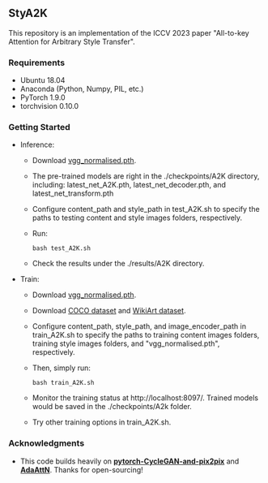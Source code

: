 ## StyA2K 

This repository is an implementation of the ICCV 2023 paper "All-to-key Attention for Arbitrary Style Transfer". 

### Requirements

+ Ubuntu 18.04
+ Anaconda (Python, Numpy, PIL, etc.)
+ PyTorch 1.9.0
+ torchvision 0.10.0

### Getting Started

  * Inference: 

    * Download [vgg_normalised.pth](https://drive.google.com/file/d/1BinnwM5AmIcVubr16tPTqxMjUCE8iu5M/view?usp=sharing).

    * The pre-trained models are right in the ./checkpoints/A2K directory, including: latest_net_A2K.pth, latest_net_decoder.pth, and latest_net_transform.pth

    * Configure content_path and style_path in test_A2K.sh to specify the paths to testing content and style images folders, respectively.

    * Run: 

      ```shell
      bash test_A2K.sh
      ```

    * Check the results under the ./results/A2K directory.

  * Train:

    * Download [vgg_normalised.pth](https://drive.google.com/file/d/1BinnwM5AmIcVubr16tPTqxMjUCE8iu5M/view?usp=sharing).

    * Download [COCO dataset](http://images.cocodataset.org/zips/train2014.zip) and [WikiArt dataset](http://web.fsktm.um.edu.my/~cschan/source/ICIP2017/wikiart.zip).

    * Configure content_path, style_path, and image_encoder_path in train_A2K.sh to specify the paths to training content images folders, training style images folders, and "vgg_normalised.pth", respectively.


    * Then, simply run: 

      ```shell
      bash train_A2K.sh
      ```

    * Monitor the training status at http://localhost:8097/. Trained models would be saved in the ./checkpoints/A2k folder.

    * Try other training options in train_A2K.sh. 


### Acknowledgments

  * This code builds heavily on **[pytorch-CycleGAN-and-pix2pix](https://github.com/junyanz/pytorch-CycleGAN-and-pix2pix)** and **[AdaAttN](https://github.com/Huage001/AdaAttN)**. Thanks for open-sourcing!
